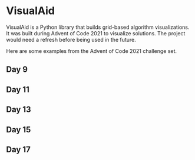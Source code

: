 # VisualAid

VisualAid is a Python library that builds grid-based algorithm visualizations. It was built during Advent of Code 2021
to visualize solutions. The project would need a refresh before being used in the future.

Here are some examples from the Advent of Code 2021 challenge set.

## Day 9

## Day 11

## Day 13

## Day 15

## Day 17
